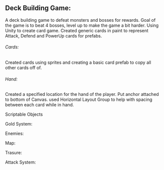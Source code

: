 <h2>Deck Building Game:</h2>

A deck building game to defeat monsters and bosses for rewards. Goal of the game is to beat 4 bosses, level up to make the game a bit harder. Using Unity to create card game. Created generic cards in paint to represent Attack, Defend and PowerUp cards for prefabs.


<h6>Cards:</h6>  Created cards using sprites and creating a basic card prefab to copy all other cards off of. <br>
<h6>Hand:</h6> Created a specified location for the hand of the player.  Put anchor attached to bottom of Canvas.  used Horizontal Layout Group to help with spacing between each card while in hand.


Scriptable Objects

Gold System:

Enemies:

Map:

Trasure:

Attack System:
